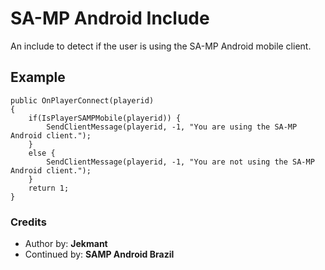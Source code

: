 # SA-MP Android Include

An include to detect if the user is using the SA-MP Android mobile client.

## Example
```pawn
public OnPlayerConnect(playerid)
{
	if(IsPlayerSAMPMobile(playerid)) {
    	SendClientMessage(playerid, -1, "You are using the SA-MP Android client."); 
	}
	else {
    	SendClientMessage(playerid, -1, "You are not using the SA-MP Android client.");
	}	
	return 1;
}
```

### Credits
- Author by: **Jekmant**
- Continued by: **SAMP Android Brazil**
